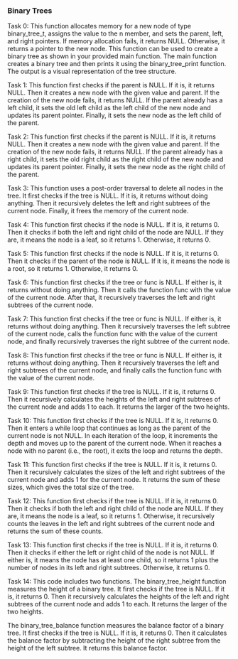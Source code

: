 ### Binary Trees

Task 0: This function allocates memory for a new node of type binary_tree_t, assigns the value to the n member, and sets the parent, left, and right pointers. If memory allocation fails, it returns NULL. Otherwise, it returns a pointer to the new node. This function can be used to create a binary tree as shown in your provided main function. The main function creates a binary tree and then prints it using the binary_tree_print function. The output is a visual representation of the tree structure.

Task 1: This function first checks if the parent is NULL. If it is, it returns NULL. Then it creates a new node with the given value and parent. If the creation of the new node fails, it returns NULL. If the parent already has a left child, it sets the old left child as the left child of the new node and updates its parent pointer. Finally, it sets the new node as the left child of the parent.

Task 2: This function first checks if the parent is NULL. If it is, it returns NULL. Then it creates a new node with the given value and parent. If the creation of the new node fails, it returns NULL. If the parent already has a right child, it sets the old right child as the right child of the new node and updates its parent pointer. Finally, it sets the new node as the right child of the parent.

Task 3: This function uses a post-order traversal to delete all nodes in the tree. It first checks if the tree is NULL. If it is, it returns without doing anything. Then it recursively deletes the left and right subtrees of the current node. Finally, it frees the memory of the current node.

Task 4: This function first checks if the node is NULL. If it is, it returns 0. Then it checks if both the left and right child of the node are NULL. If they are, it means the node is a leaf, so it returns 1. Otherwise, it returns 0.

Task 5: This function first checks if the node is NULL. If it is, it returns 0. Then it checks if the parent of the node is NULL. If it is, it means the node is a root, so it returns 1. Otherwise, it returns 0.

Task 6: This function first checks if the tree or func is NULL. If either is, it returns without doing anything. Then it calls the function func with the value of the current node. After that, it recursively traverses the left and right subtrees of the current node.

Task 7: This function first checks if the tree or func is NULL. If either is, it returns without doing anything. Then it recursively traverses the left subtree of the current node, calls the function func with the value of the current node, and finally recursively traverses the right subtree of the current node.

Task 8: This function first checks if the tree or func is NULL. If either is, it returns without doing anything. Then it recursively traverses the left and right subtrees of the current node, and finally calls the function func with the value of the current node.

Task 9: This function first checks if the tree is NULL. If it is, it returns 0. Then it recursively calculates the heights of the left and right subtrees of the current node and adds 1 to each. It returns the larger of the two heights.

Task 10: This function first checks if the tree is NULL. If it is, it returns 0. Then it enters a while loop that continues as long as the parent of the current node is not NULL. In each iteration of the loop, it increments the depth and moves up to the parent of the current node. When it reaches a node with no parent (i.e., the root), it exits the loop and returns the depth.

Task 11: This function first checks if the tree is NULL. If it is, it returns 0. Then it recursively calculates the sizes of the left and right subtrees of the current node and adds 1 for the current node. It returns the sum of these sizes, which gives the total size of the tree.

Task 12: This function first checks if the tree is NULL. If it is, it returns 0. Then it checks if both the left and right child of the node are NULL. If they are, it means the node is a leaf, so it returns 1. Otherwise, it recursively counts the leaves in the left and right subtrees of the current node and returns the sum of these counts.

Task 13: This function first checks if the tree is NULL. If it is, it returns 0. Then it checks if either the left or right child of the node is not NULL. If either is, it means the node has at least one child, so it returns 1 plus the number of nodes in its left and right subtrees. Otherwise, it returns 0.

Task 14: This code includes two functions. The binary_tree_height function measures the height of a binary tree. It first checks if the tree is NULL. If it is, it returns 0. Then it recursively calculates the heights of the left and right subtrees of the current node and adds 1 to each. It returns the larger of the two heights.

The binary_tree_balance function measures the balance factor of a binary tree. It first checks if the tree is NULL. If it is, it returns 0. Then it calculates the balance factor by subtracting the height of the right subtree from the height of the left subtree. It returns this balance factor.
